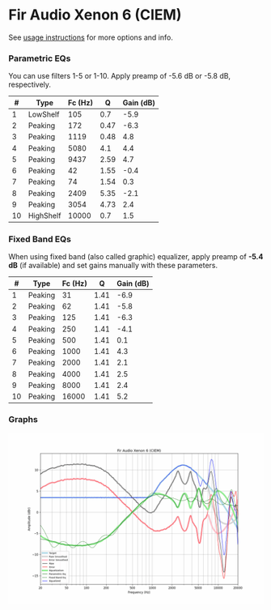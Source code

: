 # Fir Audio Xenon 6 (CIEM)
See [usage instructions](https://github.com/jaakkopasanen/AutoEq#usage) for more options and info.

### Parametric EQs
You can use filters 1-5 or 1-10. Apply preamp of -5.6 dB or -5.8 dB, respectively.

|   # | Type      |   Fc (Hz) |    Q |   Gain (dB) |
|-----|-----------|-----------|------|-------------|
|   1 | LowShelf  |       105 | 0.7  |        -5.9 |
|   2 | Peaking   |       172 | 0.47 |        -6.3 |
|   3 | Peaking   |      1119 | 0.48 |         4.8 |
|   4 | Peaking   |      5080 | 4.1  |         4.4 |
|   5 | Peaking   |      9437 | 2.59 |         4.7 |
|   6 | Peaking   |        42 | 1.55 |        -0.4 |
|   7 | Peaking   |        74 | 1.54 |         0.3 |
|   8 | Peaking   |      2409 | 5.35 |        -2.1 |
|   9 | Peaking   |      3054 | 4.73 |         2.4 |
|  10 | HighShelf |     10000 | 0.7  |         1.5 |

### Fixed Band EQs
When using fixed band (also called graphic) equalizer, apply preamp of **-5.4 dB** (if available) and set gains manually with these parameters.

|   # | Type    |   Fc (Hz) |    Q |   Gain (dB) |
|-----|---------|-----------|------|-------------|
|   1 | Peaking |        31 | 1.41 |        -6.9 |
|   2 | Peaking |        62 | 1.41 |        -5.8 |
|   3 | Peaking |       125 | 1.41 |        -6.3 |
|   4 | Peaking |       250 | 1.41 |        -4.1 |
|   5 | Peaking |       500 | 1.41 |         0.1 |
|   6 | Peaking |      1000 | 1.41 |         4.3 |
|   7 | Peaking |      2000 | 1.41 |         2.1 |
|   8 | Peaking |      4000 | 1.41 |         2.5 |
|   9 | Peaking |      8000 | 1.41 |         2.4 |
|  10 | Peaking |     16000 | 1.41 |         5.2 |

### Graphs
![](./Fir%20Audio%20Xenon%206%20(CIEM).png)
